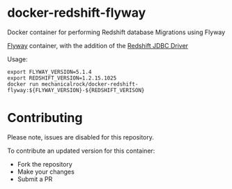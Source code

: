 # docker-redshift-flyway
Docker container for performing Redshift database Migrations using Flyway

[Flyway](https://github.com/flyway/flyway-docker) container, with the addition of the [Redshift JDBC Driver](https://docs.aws.amazon.com/redshift/latest/mgmt/configure-jdbc-connection.html)

Usage:
```
export FLYWAY_VERSION=5.1.4
export REDSHIFT_VERSION=1.2.15.1025
docker run mechanicalrock/docker-redshift-flyway:${FLYWAY_VERSION}-${REDSHIFT_VERISON}
```

# Contributing

Please note, issues are disabled for this repository.

To contribute an updated version for this container:
* Fork the repository
* Make your changes
* Submit a PR